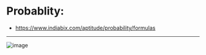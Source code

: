 # Probablity:

- https://www.indiabix.com/aptitude/probability/formulas

---
![image](https://user-images.githubusercontent.com/77873383/182988812-1fda28d6-c8d7-4b99-9e38-5968016f07a8.png)



